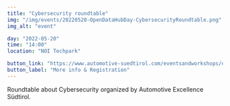 ```yaml
---
title: "Cybersecurity roundtable"
img: "/img/events/20220520-OpenDataHubDay-CybersecurityRoundtable.png"
img_alt: "event"

day: "2022-05-20"
time: "14:00"
location: "NOI Techpark"

button_link: "https://www.automotive-suedtirol.com/eventsandworkshops/event-five-t2hr2"
button_label: "More info & Registration"
---
```


Roundtable about Cybersecurity organized by Automotive Excellence Südtirol.
